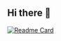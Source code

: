 ## Hi there 👋
[![Readme Card](https://github-readme-stats.vercel.app/api/pin/?username=PTnguyen2409&repo=RADAR_HLK_LD2410B&show_icons=true&theme=tokyonight)](https://github.com/PTnguyen2409/RADAR_HLK_LD2410B)

